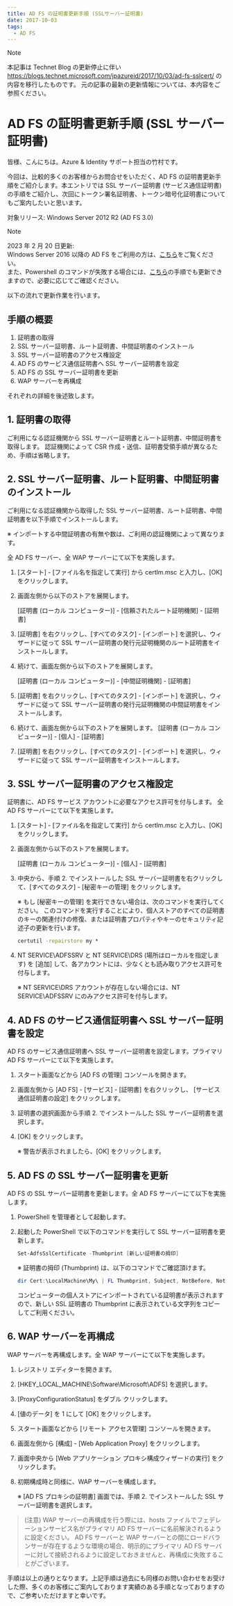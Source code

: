 ```yaml
---
title: AD FS の証明書更新手順 (SSLサーバー証明書)
date: 2017-10-03
tags:
  - AD FS
---
```


> [!NOTE]
> 本記事は Technet Blog の更新停止に伴い https://blogs.technet.microsoft.com/jpazureid/2017/10/03/ad-fs-sslcert/ の内容を移行したものです。
> 元の記事の最新の更新情報については、本内容をご参照ください。

# AD FS の証明書更新手順 (SSL サーバー証明書)

皆様、こんにちは。Azure & Identity サポート担当の竹村です。

今回は、比較的多くのお客様からお問合せをいただく、AD FS の証明書更新手順をご紹介します。本エントリでは SSL サーバー証明書 (サービス通信証明書) の手順をご紹介し、次回にトークン署名証明書、トークン暗号化証明書についてもご案内したいと思います。

対象リリース: Windows Server 2012 R2 (AD FS 3.0)

> [!NOTE]
> 2023 年 2 月 20 日更新: <br>
Windows Server 2016 以降の AD FS をご利用の方は、[こちら](https://jpazureid.github.io/blog/active-directory-federation-service/update-ssl-server-certificate-2016+/)をご覧ください。<br>
また、Powershell のコマンドが失敗する場合には、[こちら](https://jpazureid.github.io/blog/active-directory-federation-service/update-ssl-server-certificate-netsh/)の手順でも更新できますので、必要に応じてご確認ください。

以下の流れで更新作業を行います。

## 手順の概要

1. 証明書の取得
2. SSL サーバー証明書、ルート証明書、中間証明書のインストール
3. SSL サーバー証明書のアクセス権設定
4. AD FS のサービス通信証明書へ SSL サーバー証明書を設定
5. AD FS の SSL サーバー証明書を更新
6. WAP サーバーを再構成

それぞれの詳細を後述致します。

## 1. 証明書の取得

ご利用になる認証機関から SSL サーバー証明書とルート証明書、中間証明書を取得します。
認証機関によって CSR 作成・送信、証明書受領手順が異なるため、手順は省略します。

## 2. SSL サーバー証明書、ルート証明書、中間証明書のインストール

ご利用になる認証機関から取得した SSL サーバー証明書、ルート証明書、中間証明書を以下手順でインストールします。

※ インポートする中間証明書の有無や数は、ご利用の認証機関によって異なります。

全 AD FS サーバー、全 WAP サーバーにて以下を実施します。

1. [スタート] - [ファイル名を指定して実行] から certlm.msc と入力し、[OK] をクリックします。

2. 画面左側から以下のストアを展開します。

    [証明書 (ローカル コンピューター)] - [信頼されたルート証明機関] - [証明書]

3. [証明書] を右クリックし、[すべてのタスク] - [インポート] を選択し、ウィザードに従って SSL サーバー証明書の発行元証明機関のルート証明書をインストールします。

4. 続けて、画面左側から以下のストアを展開します。

    [証明書 (ローカル コンピューター)] - [中間証明機関] - [証明書]

5. [証明書] を右クリックし、[すべてのタスク] - [インポート] を選択し、ウィザードに従って SSL サーバー証明書の発行元証明機関の中間証明書をインストールします。

6. 続けて、画面左側から以下のストアを展開します。
[証明書 (ローカル コンピューター)] - [個人] - [証明書]

7. [証明書] を右クリックし、[すべてのタスク] - [インポート] を選択し、ウィザードに従って SSL サーバー証明書をインストールします。

## 3. SSL サーバー証明書のアクセス権設定

証明書に、AD FS サービス アカウントに必要なアクセス許可を付与します。
全 AD FS サーバーにて以下を実施します。

1. [スタート] - [ファイル名を指定して実行] から certlm.msc と入力し、[OK] をクリックします。

2. 画面左側から以下のストアを展開します。

    [証明書 (ローカル コンピューター)] - [個人] - [証明書]

3. 中央から、手順 2. でインストールした SSL サーバー証明書を右クリックして、[すべてのタスク] - [秘密キーの管理] をクリックします。

    ※ もし [秘密キーの管理] を実行できない場合は、次のコマンドを実行してください。    このコマンドを実行することにより、個人ストアのすべての証明書のキーの関連付けの修復、または証明書プロパティやキーのセキュリティ記述子の更新を行います。

    ```cmd
    certutil -repairstore my *
    ```

4. NT SERVICE\ADFSSRV と NT SERVICE\DRS (場所はローカルを指定します) を [追加] して、各アカウントには、少なくとも読み取りアクセス許可を付与します。

    ※ NT SERVICE\DRS アカウントが存在しない場合には、NT SERVICE\ADFSSRV にのみアクセス許可を付与します。


## 4. AD FS のサービス通信証明書へ SSL サーバー証明書を設定

AD FS のサービス通信証明書へ SSL サーバー証明書を設定します。プライマリ AD FS サーバーにて以下を実施します。

1. スタート画面などから [AD FS の管理] コンソールを開きます。

2. 画面左側から [AD FS] - [サービス] - [証明書] を右クリックし、 [サービス通信証明書の設定] をクリックします。

3. 証明書の選択画面から手順 2. でインストールした SSL サーバー証明書を選択します。

4. [OK] をクリックします。

    ※ 警告が表示されましたら、[OK] をクリックします。

## 5. AD FS の SSL サーバー証明書を更新

AD FS の SSL サーバー証明書を更新します。全 AD FS サーバーにて以下を実施します。

1. PowerShell を管理者として起動します。

2. 起動した PowerShell で以下のコマンドを実行して SSL サーバー証明書を更新します。

    ```powershell
    Set-AdfsSslCertificate -Thumbprint [新しい証明書の拇印]
    ```

    ※ 証明書の拇印 (Thumbprint) は、以下のコマンドでご確認頂けます。
    ```powershell
    dir Cert:\LocalMachine\My\ | FL Thumbprint, Subject, NotBefore, NotAfter
    ```
    コンピューターの個人ストアにインポートされている証明書が表示されますので、新しい SSL 証明書の Thumbprint に表示されている文字列をコピーしてご利用ください。

## 6. WAP サーバーを再構成

WAP サーバーを再構成します。全 WAP サーバーにて以下を実施します。

1. レジストリ エディターを開きます。

2. [HKEY_LOCAL_MACHINE\Software\Microsoft\ADFS] を選択します。

3. [ProxyConfigurationStatus] をダブル クリックします。

4. [値のデータ] を 1 にして [OK] をクリックします。

5. スタート画面などから [リモート アクセス管理] コンソールを開きます。

6. 画面左側から [構成] - [Web Application Proxy] をクリックします。

7. 画面中央から [Web アプリケーション プロキシ構成ウィザードの実行] をクリックします。

8. 初期構成時と同様に、WAP サーバーを構成します。

    ※ [AD FS プロキシの証明書] 画面では、手順 2. でインストールした SSL サーバー証明書を選択します。

> (注意) WAP サーバーの再構成を行う際には、hosts ファイルでフェデレーションサービス名がプライマリ AD FS サーバーに名前解決されるように設定ください。
AD FS サーバーと WAP サーバーとの間にロードバランサーが存在するような環境の場合、明示的にプライマリ AD FS サーバーに対して接続されるように設定しておきませんと、再構成に失敗することがございます。

手順は以上の通りとなります。上記手順は過去にも同様のお問い合わせをお受けした際、多くのお客様にご案内しております実績のある手順となっておりますので、ご参考いただけますと幸いです。

